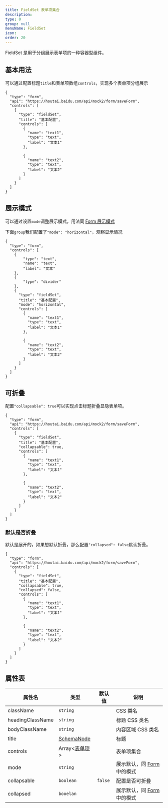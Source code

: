 ```yaml
---
title: FieldSet 表单项集合
description: 
type: 0
group: null
menuName: FieldSet
icon: 
order: 20
---
```

FieldSet 是用于分组展示表单项的一种容器型组件。

## 基本用法

可以通过配置标题`title`和表单项数组`controls`，实现多个表单项分组展示

```schema:height="400" scope="body"
{
  "type": "form",
  "api": "https://houtai.baidu.com/api/mock2/form/saveForm",
  "controls": [
    {
      "type": "fieldSet",
      "title": "基本配置",
      "controls": [
        {
          "name": "text1",
          "type": "text",
          "label": "文本1"
        },

        {
          "name": "text2",
          "type": "text",
          "label": "文本2"
        }
      ]
    }
  ]
}
```

## 展示模式

可以通过设置`mode`调整展示模式，用法同 [Form 展示模式](../form#%E8%A1%A8%E5%8D%95%E5%B1%95%E7%A4%BA)

下面`group`我们配置了`"mode": "horizontal"`，观察显示情况

```schema:height="450" scope="body"
{
  "type": "form",
  "controls": [
    {
        "type": "text",
        "name": "text",
        "label": "文本"
    },
    {
        "type": "divider"
    },
    {
      "type": "fieldSet",
      "title": "基本配置",
      "mode": "horizontal",
      "controls": [
        {
          "name": "text1",
          "type": "text",
          "label": "文本1"
        },

        {
          "name": "text2",
          "type": "text",
          "label": "文本2"
        }
      ]
    }
  ]
}
```

## 可折叠

配置`"collapsable": true`可以实现点击标题折叠显隐表单项。

```schema:height="400" scope="body"
{
  "type": "form",
  "api": "https://houtai.baidu.com/api/mock2/form/saveForm",
  "controls": [
    {
      "type": "fieldSet",
      "title": "基本配置",
      "collapsable": true,
      "controls": [
        {
          "name": "text1",
          "type": "text",
          "label": "文本1"
        },

        {
          "name": "text2",
          "type": "text",
          "label": "文本2"
        }
      ]
    }
  ]
}
```

### 默认是否折叠

默认是展开的，如果想默认折叠，那么配置`"collapsed": false`默认折叠。

```schema:height="400" scope="body"
{
  "type": "form",
  "api": "https://houtai.baidu.com/api/mock2/form/saveForm",
  "controls": [
    {
      "type": "fieldSet",
      "title": "基本配置",
      "collapsable": true,
      "collapsed": false,
      "controls": [
        {
          "name": "text1",
          "type": "text",
          "label": "文本1"
        },

        {
          "name": "text2",
          "type": "text",
          "label": "文本2"
        }
      ]
    }
  ]
}
```

## 属性表

| 属性名           | 类型                              | 默认值  | 说明                                 |
| ---------------- | --------------------------------- | ------- | ------------------------------------ |
| className        | `string`                          |         | CSS 类名                             |
| headingClassName | `string`                          |         | 标题 CSS 类名                        |
| bodyClassName    | `string`                          |         | 内容区域 CSS 类名                    |
| title            | [SchemaNode](../types-schemanode) |         | 标题                                 |
| controls         | Array<[表单项](./formitem)>       |         | 表单项集合                           |
| mode             | `string`                          |         | 展示默认，同 [Form](./form) 中的模式 |
| collapsable      | `boolean`                         | `false` | 配置是否可折叠                       |
| collapsed        | `booelan`                         |         | 展示默认，同 [Form](./form) 中的模式 |






